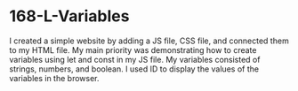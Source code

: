 # 168-L-Variables
I created a simple website by adding a JS file, CSS file, and connected them to my HTML file. My main priority was demonstrating how to create variables using let and const in my JS file. My variables consisted of strings, numbers, and boolean. I used ID to display the values of the variables in the browser. 
